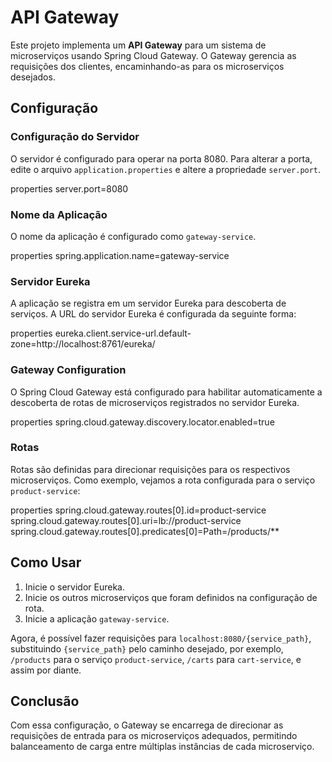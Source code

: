# API Gateway

Este projeto implementa um **API Gateway** para um sistema de microserviços usando Spring Cloud Gateway. O Gateway gerencia as requisições dos clientes, encaminhando-as para os microserviços desejados.

## Configuração

### Configuração do Servidor

O servidor é configurado para operar na porta 8080. Para alterar a porta, edite o arquivo `application.properties` e altere a propriedade `server.port`.

properties server.port=8080
### Nome da Aplicação

O nome da aplicação é configurado como `gateway-service`.

properties spring.application.name=gateway-service

### Servidor Eureka

A aplicação se registra em um servidor Eureka para descoberta de serviços. A URL do servidor Eureka é configurada da seguinte forma:

properties eureka.client.service-url.default-zone=http://localhost:8761/eureka/

### Gateway Configuration

O Spring Cloud Gateway está configurado para habilitar automaticamente a descoberta de rotas de microserviços registrados no servidor Eureka.

properties spring.cloud.gateway.discovery.locator.enabled=true


### Rotas

Rotas são definidas para direcionar requisições para os respectivos microserviços. Como exemplo, vejamos a rota configurada para o serviço `product-service`:

properties spring.cloud.gateway.routes[0].id=product-service 
spring.cloud.gateway.routes[0].uri=lb://product-service 
spring.cloud.gateway.routes[0].predicates[0]=Path=/products/**

## Como Usar

1. Inicie o servidor Eureka.
2. Inicie os outros microserviços que foram definidos na configuração de rota.
3. Inicie a aplicação `gateway-service`.

Agora, é possível fazer requisições para `localhost:8080/{service_path}`, substituindo `{service_path}` pelo caminho desejado, por exemplo, `/products` para o serviço `product-service`, `/carts` para `cart-service`, e assim por diante.

## Conclusão

Com essa configuração, o Gateway se encarrega de direcionar as requisições de entrada para os microserviços adequados, permitindo balanceamento de carga entre múltiplas instâncias de cada microserviço.
